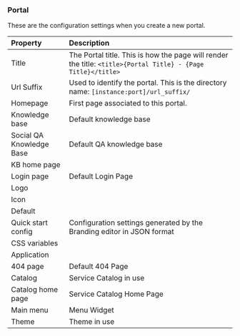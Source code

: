 ### Portal

These are the configuration settings when you create a new portal.

| Property | Description |
| :------ | :----------- |
| Title   | The Portal title. This is how the page will render the title: `<title>{Portal Title} - {Page Title}</title>` |
| Url Suffix | Used to identify the portal. This is the directory name: `[instance:port]/url_suffix/` |
| Homepage    | First page associated to this portal. |
| Knowledge base | Default knowledge base |
| Social QA Knowledge Base| Default QA knowledge base |
| KB home page |  |
| Login page| Default Login Page |
| Logo | |
| Icon| |
| Default | |
| Quick start config | Configuration settings generated by the Branding editor in JSON format |
| CSS variables | |
| Application| |
| 404 page| Default 404 Page |
| Catalog| Service Catalog in use |
| Catalog home page | Service Catalog Home Page |
| Main menu | Menu Widget |
| Theme| Theme in use |
